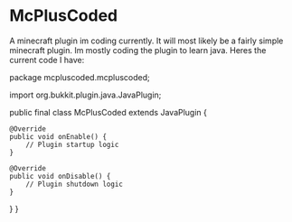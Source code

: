 # McPlusCoded
A minecraft plugin im coding currently.
It will most likely be a fairly simple minecraft plugin. Im mostly coding the plugin to learn java.
Heres the current code I have:

package mcpluscoded.mcpluscoded;

import org.bukkit.plugin.java.JavaPlugin;

public final class McPlusCoded extends JavaPlugin {

    @Override
    public void onEnable() {
        // Plugin startup logic
    }

    @Override
    public void onDisable() {
        // Plugin shutdown logic
    }
}
    }
